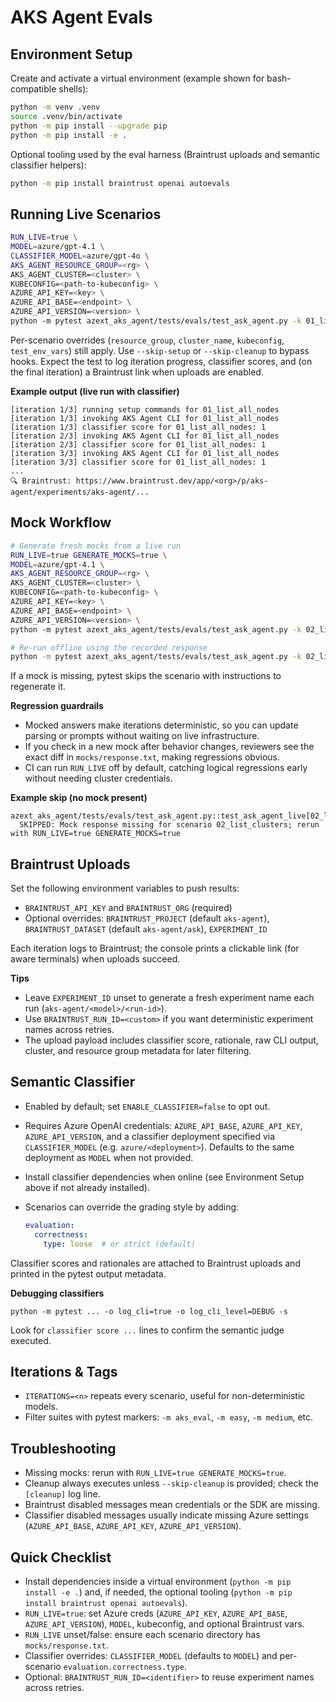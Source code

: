 # AKS Agent Evals

## Environment Setup

Create and activate a virtual environment (example shown for bash-compatible shells):

```bash
python -m venv .venv
source .venv/bin/activate
python -m pip install --upgrade pip
python -m pip install -e .
```

Optional tooling used by the eval harness (Braintrust uploads and semantic classifier helpers):

```bash
python -m pip install braintrust openai autoevals
```

## Running Live Scenarios

```bash
RUN_LIVE=true \
MODEL=azure/gpt-4.1 \
CLASSIFIER_MODEL=azure/gpt-4o \
AKS_AGENT_RESOURCE_GROUP=<rg> \
AKS_AGENT_CLUSTER=<cluster> \
KUBECONFIG=<path-to-kubeconfig> \
AZURE_API_KEY=<key> \
AZURE_API_BASE=<endpoint> \
AZURE_API_VERSION=<version> \
python -m pytest azext_aks_agent/tests/evals/test_ask_agent.py -k 01_list_all_nodes -m aks_eval
```

Per-scenario overrides (`resource_group`, `cluster_name`, `kubeconfig`, `test_env_vars`) still apply. Use `--skip-setup` or `--skip-cleanup` to bypass hooks. Expect the test to log iteration progress, classifier scores, and (on the final iteration) a Braintrust link when uploads are enabled.

**Example output (live run with classifier)**

```
[iteration 1/3] running setup commands for 01_list_all_nodes
[iteration 1/3] invoking AKS Agent CLI for 01_list_all_nodes
[iteration 1/3] classifier score for 01_list_all_nodes: 1
[iteration 2/3] invoking AKS Agent CLI for 01_list_all_nodes
[iteration 2/3] classifier score for 01_list_all_nodes: 1
[iteration 3/3] invoking AKS Agent CLI for 01_list_all_nodes
[iteration 3/3] classifier score for 01_list_all_nodes: 1
...
🔍 Braintrust: https://www.braintrust.dev/app/<org>/p/aks-agent/experiments/aks-agent/... 
```

## Mock Workflow

```bash
# Generate fresh mocks from a live run
RUN_LIVE=true GENERATE_MOCKS=true \
MODEL=azure/gpt-4.1 \
AKS_AGENT_RESOURCE_GROUP=<rg> \
AKS_AGENT_CLUSTER=<cluster> \
KUBECONFIG=<path-to-kubeconfig> \
AZURE_API_KEY=<key> \
AZURE_API_BASE=<endpoint> \
AZURE_API_VERSION=<version> \
python -m pytest azext_aks_agent/tests/evals/test_ask_agent.py -k 02_list_clusters -m aks_eval

# Re-run offline using the recorded response
python -m pytest azext_aks_agent/tests/evals/test_ask_agent.py -k 02_list_clusters -m aks_eval
```

If a mock is missing, pytest skips the scenario with instructions to regenerate it.

**Regression guardrails**

- Mocked answers make iterations deterministic, so you can update parsing or prompts without waiting on live infrastructure.
- If you check in a new mock after behavior changes, reviewers see the exact diff in `mocks/response.txt`, making regressions obvious.
- CI can run `RUN_LIVE` off by default, catching logical regressions early without needing cluster credentials.


**Example skip (no mock present)**

```
azext_aks_agent/tests/evals/test_ask_agent.py::test_ask_agent_live[02_list_clusters]
  SKIPPED: Mock response missing for scenario 02_list_clusters; rerun with RUN_LIVE=true GENERATE_MOCKS=true
```

## Braintrust Uploads

Set the following environment variables to push results:

- `BRAINTRUST_API_KEY` and `BRAINTRUST_ORG` (required)
- Optional overrides: `BRAINTRUST_PROJECT` (default `aks-agent`), `BRAINTRUST_DATASET` (default `aks-agent/ask`), `EXPERIMENT_ID`

Each iteration logs to Braintrust; the console prints a clickable link (for aware terminals) when uploads succeed.

**Tips**

- Leave `EXPERIMENT_ID` unset to generate a fresh experiment name each run (`aks-agent/<model>/<run-id>`).
- Use `BRAINTRUST_RUN_ID=<custom>` if you want deterministic experiment names across retries.
- The upload payload includes classifier score, rationale, raw CLI output, cluster, and resource group metadata for later filtering.

## Semantic Classifier

- Enabled by default; set `ENABLE_CLASSIFIER=false` to opt out.
- Requires Azure OpenAI credentials: `AZURE_API_BASE`, `AZURE_API_KEY`, `AZURE_API_VERSION`, and a classifier deployment specified via `CLASSIFIER_MODEL` (e.g. `azure/<deployment>`). Defaults to the same deployment as `MODEL` when not provided.
- Install classifier dependencies when online (see Environment Setup above if not already installed).

- Scenarios can override the grading style by adding:

  ```yaml
  evaluation:
    correctness:
      type: loose  # or strict (default)
  ```

Classifier scores and rationales are attached to Braintrust uploads and printed in the pytest output metadata.

**Debugging classifiers**

```
python -m pytest ... -o log_cli=true -o log_cli_level=DEBUG -s
```

Look for `classifier score ...` lines to confirm the semantic judge executed.

## Iterations & Tags

- `ITERATIONS=<n>` repeats every scenario, useful for non-deterministic models.
- Filter suites with pytest markers: `-m aks_eval`, `-m easy`, `-m medium`, etc.

## Troubleshooting

- Missing mocks: rerun with `RUN_LIVE=true GENERATE_MOCKS=true`.
- Cleanup always executes unless `--skip-cleanup` is provided; check the `[cleanup]` log line.
- Braintrust disabled messages mean credentials or the SDK are missing.
- Classifier disabled messages usually indicate missing Azure settings (`AZURE_API_BASE`, `AZURE_API_KEY`, `AZURE_API_VERSION`).

## Quick Checklist

- Install dependencies inside a virtual environment (`python -m pip install -e .`) and, if needed, the optional tooling (`python -m pip install braintrust openai autoevals`).
- `RUN_LIVE=true`: set Azure creds (`AZURE_API_KEY`, `AZURE_API_BASE`, `AZURE_API_VERSION`), `MODEL`, kubeconfig, and optional Braintrust vars.
- `RUN_LIVE` unset/false: ensure each scenario directory has `mocks/response.txt`.
- Classifier overrides: `CLASSIFIER_MODEL` (defaults to `MODEL`) and per-scenario `evaluation.correctness.type`.
- Optional: `BRAINTRUST_RUN_ID=<identifier>` to reuse experiment names across retries.
